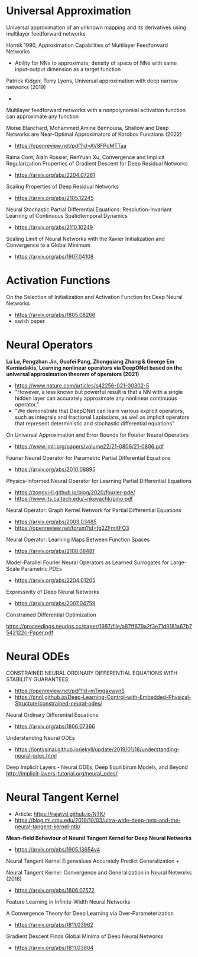 # Universal Approximation

Universal approximation of an unknown mapping and its derivatives using multilayer feedforward networks

Hornik 1990, Approximation Capabilities of Muitilayer Feedforward Networks


+ Ability for NNs to approximate; density of space of NNs with same input-output dimension as a target function


Patrick Kidger, Terry Lyons, Universal approximation with deep narrow networks (2019)

+ 

Multilayer feedforward networks with a nonpolynomial activation function can approximate any function

Moise Blanchard, Mohammed Amine Bennouna, Shallow and Deep Networks are Near-Optimal Approximators of Korobov Functions (2022)
+ https://openreview.net/pdf?id=AV8FPoMTTaa

Rama Cont, Alain Rossier, RenYuan Xu, Convergence and Implicit Regularization Properties of Gradient Descent for Deep Residual Networks
+ https://arxiv.org/abs/2204.07261

 Scaling Properties of Deep Residual Networks 
 + https://arxiv.org/abs/2105.12245

 Neural Stochastic Partial Differential Equations: Resolution-Invariant Learning of Continuous Spatiotemporal Dynamics
 + https://arxiv.org/abs/2110.10249

Scaling Limit of Neural Networks with the Xavier Initialization and Convergence to a Global Minimum
+ https://arxiv.org/abs/1907.04108

# Activation Functions

On the Selection of Initialization and Activation Function for Deep Neural Networks

+ https://arxiv.org/abs/1805.08266
+ swish paper


# Neural Operators

**Lu Lu, Pengzhan Jin, Guofei Pang, Zhongqiang Zhang & George Em Karniadakis, Learning nonlinear operators via DeepONet based on the universal approximation theorem of operators (2021)**

+ https://www.nature.com/articles/s42256-021-00302-5
+ "However, a less known but powerful result is that a NN with a single hidden layer can accurately approximate any nonlinear continuous operator."
+ "We demonstrate that DeepONet can learn various explicit operators, such as integrals and fractional Laplacians, as well as implicit operators that represent deterministic and stochastic differential equations"

On Universal Approximation and Error Bounds for Fourier Neural Operators

+ https://www.jmlr.org/papers/volume22/21-0806/21-0806.pdf


Fourier Neural Operator for Parametric Partial Differential Equations

+ https://arxiv.org/abs/2010.08895

Physics-Informed Neural Operator for Learning Partial Differential Equations
+ https://zongyi-li.github.io/blog/2020/fourier-pde/
+ https://www.its.caltech.edu/~nkovachk/pino.pdf


Neural Operator: Graph Kernel Network for Partial Differential Equations

+ https://arxiv.org/abs/2003.03485
+ https://openreview.net/forum?id=fg2ZFmXFO3

Neural Operator: Learning Maps Between Function Spaces

+ https://arxiv.org/abs/2108.08481

Model-Parallel Fourier Neural Operators as Learned Surrogates for Large-Scale Parametric PDEs
+ https://arxiv.org/abs/2204.01205

Expressivity of Deep Neural Networks
+ https://arxiv.org/abs/2007.04759

Constrained Differential Optimization

https://proceedings.neurips.cc/paper/1987/file/a87ff679a2f3e71d9181a67b7542122c-Paper.pdf

# Neural ODEs

CONSTRAINED NEURAL ORDINARY DIFFERENTIAL EQUATIONS WITH STABILITY GUARANTEES
+ https://openreview.net/pdf?id=mTmgaxwynS
+ https://pnnl.github.io/Deep-Learning-Control-with-Embedded-Physical-Structure/constrained-neural-odes/

Neural Ordinary Differential Equations
+ https://arxiv.org/abs/1806.07366

Understanding Neural ODEs
+ https://jontysinai.github.io/jekyll/update/2019/01/18/understanding-neural-odes.html

Deep Implicit Layers - Neural ODEs, Deep Equilibirum Models, and Beyond http://implicit-layers-tutorial.org/neural_odes/


# Neural Tangent Kernel

+ Article: https://rajatvd.github.io/NTK/
+ https://blog.ml.cmu.edu/2019/10/03/ultra-wide-deep-nets-and-the-neural-tangent-kernel-ntk/


**Mean-field Behaviour of Neural Tangent Kernel for Deep Neural Networks** 
+ https://arxiv.org/abs/1905.13654v4


Neural Tangent Kernel Eigenvalues Accurately Predict Generalization 
+ 

Neural Tangent Kernel: Convergence and Generalization in Neural Networks (2018)

+ https://arxiv.org/abs/1806.07572

Feature Learning in Infinite-Width Neural Networks

A Convergence Theory for Deep Learning via Over-Parameterization
+ https://arxiv.org/abs/1811.03962

Gradient Descent Finds Global Minima of Deep Neural Networks
+ https://arxiv.org/abs/1811.03804
